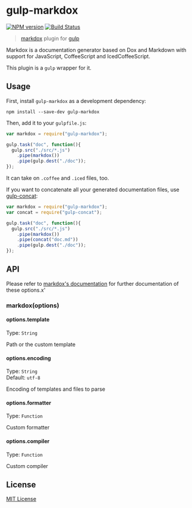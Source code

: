 # gulp-markdox
[![NPM version][npm-image]][npm-url] [![Build Status][travis-image]][travis-url]

> [markdox](https://github.com/cbou/markdox) plugin for [gulp](https://github.com/wearefractal/gulp)

Markdox is a documentation generator based on Dox and Markdown with support for JavaScript, CoffeeScript and IcedCoffeeScript.

This plugin is a `gulp` wrapper for it.

## Usage

First, install `gulp-markdox` as a development dependency:

```shell
npm install --save-dev gulp-markdox
```

Then, add it to your `gulpfile.js`:

```javascript
var markdox = require("gulp-markdox");

gulp.task("doc", function(){
  gulp.src("./src/*.js")
    .pipe(markdox())
    .pipe(gulp.dest("./doc"));
});
```

It can take on `.coffee` and `.iced` files, too.

If you want to concatenate all your generated documentation files, use [gulp-concat](https://github.com/wearefractal/gulp-concat):

```javascript
var markdox = require("gulp-markdox");
var concat = require("gulp-concat");

gulp.task("doc", function(){
  gulp.src("./src/*.js")
    .pipe(markdox())
    .pipe(concat("doc.md"))
    .pipe(gulp.dest("./doc"));
});
```

## API

Please refer to [markdox's documentation](https://github.com/cbou/markdox) for further documentation of these options.x'

### markdox(options)

#### options.template
Type: `String`  

Path or the custom template

#### options.encoding
Type: `String`  
Default: `utf-8`

Encoding of templates and files to parse

#### options.formatter
Type: `Function`

Custom formatter

#### options.compiler
Type: `Function`

Custom compiler


## License

[MIT License](http://en.wikipedia.org/wiki/MIT_License)

[npm-url]: https://npmjs.org/package/gulp-markdox
[npm-image]: https://badge.fury.io/js/gulp-markdox.png

[travis-url]: http://travis-ci.org/gberger/gulp-markdox
[travis-image]: https://secure.travis-ci.org/gberger/gulp-markdox.png?branch=master
